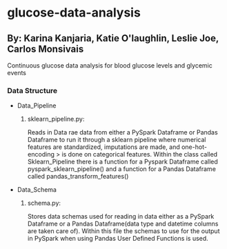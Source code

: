 # glucose-data-analysis
## By: Karina Kanjaria, Katie O'laughlin, Leslie Joe, Carlos Monsivais
Continuous glucose data analysis for blood glucose levels and glycemic events

### Data Structure
* Data_Pipeline
    1. sklearn_pipeline.py:

        Reads in Data rae data from either a PySpark Dataframe or Pandas Dataframe to run it through a sklearn pipeline where numerical 
        features are standardized, imputations are made, and one-hot-encoding > is done on categorical features. Within the 
        class called Sklearn_Pipeline there is a function for a Pyspark Dataframe called pyspark_sklearn_pipeline() and a function
        for a Pandas Dataframe called pandas_transform_features()


* Data_Schema
    1. schema.py:
    
        Stores data schemas used for reading in data either as a PySpark Dataframe or a Pandas Dataframe(data type and datetime columns are taken care of).
        Within this file the schemas to use for the output in PySpark when using Pandas User Defined Functions is used.
